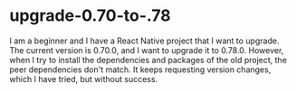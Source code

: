 # upgrade-0.70-to-.78

I am a beginner and I have a React Native project that I want to upgrade. The current version is 0.70.0, and I want to upgrade it to 0.78.0. However, when I try to install the dependencies and packages of the old project, the peer dependencies don't match. It keeps requesting version changes, which I have tried, but without success.
